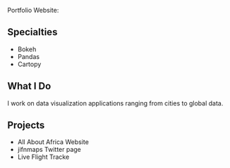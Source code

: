 Portfolio Website: 

## Specialties
- Bokeh
- Pandas
- Cartopy

## What I Do
I work on data visualization applications ranging from cities to global data.

## Projects
- All About Africa Website
- jifnmaps Twitter page
- Live Flight Tracke
<!---
jifnjam/jifnjam is a ✨ special ✨ repository because its `README.md` (this file) appears on your GitHub profile.
You can click the Preview link to take a look at your changes.
--->
